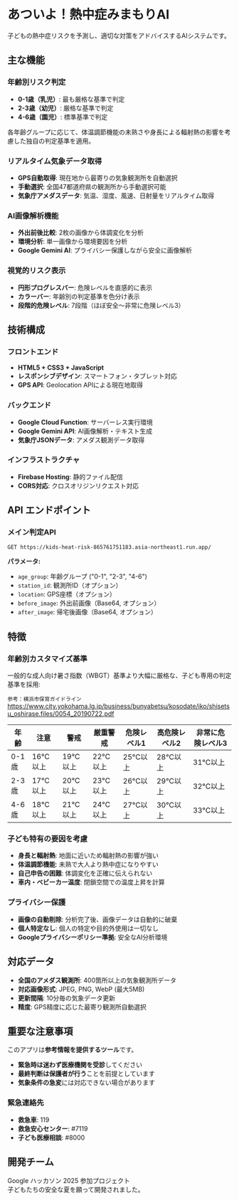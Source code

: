 # あついよ！熱中症みまもりAI

子どもの熱中症リスクを予測し、適切な対策をアドバイスするAIシステムです。


## 主な機能

### 年齢別リスク判定
- **0-1歳（乳児）**: 最も厳格な基準で判定
- **2-3歳（幼児）**: 厳格な基準で判定  
- **4-6歳（園児）**: 標準基準で判定

各年齢グループに応じて、体温調節機能の未熟さや身長による輻射熱の影響を考慮した独自の判定基準を適用。

### リアルタイム気象データ取得
- **GPS自動取得**: 現在地から最寄りの気象観測所を自動選択
- **手動選択**: 全国47都道府県の観測所から手動選択可能
- **気象庁アメダスデータ**: 気温、湿度、風速、日射量をリアルタイム取得

### AI画像解析機能
- **外出前後比較**: 2枚の画像から体調変化を分析
- **環境分析**: 単一画像から環境要因を分析
- **Google Gemini AI**: プライバシー保護しながら安全に画像解析

### 視覚的リスク表示
- **円形プログレスバー**: 危険レベルを直感的に表示
- **カラーバー**: 年齢別の判定基準を色分け表示
- **段階的危険レベル**: 7段階（ほぼ安全～非常に危険レベル3）

## 技術構成

### フロントエンド
- **HTML5 + CSS3 + JavaScript**
- **レスポンシブデザイン**: スマートフォン・タブレット対応
- **GPS API**: Geolocation APIによる現在地取得

### バックエンド
- **Google Cloud Function**: サーバーレス実行環境
- **Google Gemini API**: AI画像解析・テキスト生成
- **気象庁JSONデータ**: アメダス観測データ取得

### インフラストラクチャ
- **Firebase Hosting**: 静的ファイル配信
- **CORS対応**: クロスオリジンリクエスト対応

## API エンドポイント

### メイン判定API
```
GET https://kids-heat-risk-865761751183.asia-northeast1.run.app/
```

**パラメータ:**
- `age_group`: 年齢グループ ("0-1", "2-3", "4-6")
- `station_id`: 観測所ID（オプション）
- `location`: GPS座標（オプション）
- `before_image`: 外出前画像（Base64, オプション）
- `after_image`: 帰宅後画像（Base64, オプション）


## 特徴

### 年齢別カスタマイズ基準
一般的な成人向け暑さ指数（WBGT）基準より大幅に厳格な、子ども専用の判定基準を採用:

`参考：横浜市保育ガイドライン`
https://www.city.yokohama.lg.jp/business/bunyabetsu/kosodate/iko/shisetsu_oshirase.files/0054_20190722.pdf


| 年齢 | 注意 | 警戒 | 厳重警戒 | 危険レベル1 | 高危険レベル2 | 非常に危険レベル3 |
|------|------|------|----------|-------------|---------------|-------------------|
| 0-1歳 | 16°C以上 | 19°C以上 | 22°C以上 | 25°C以上 | 28°C以上 | 31°C以上 |
| 2-3歳 | 17°C以上 | 20°C以上 | 23°C以上 | 26°C以上 | 29°C以上 | 32°C以上 |
| 4-6歳 | 18°C以上 | 21°C以上 | 24°C以上 | 27°C以上 | 30°C以上 | 33°C以上 |

### 子ども特有の要因を考慮
- **身長と輻射熱**: 地面に近いため輻射熱の影響が強い
- **体温調節機能**: 未熟で大人より熱中症になりやすい
- **自己申告の困難**: 体調変化を正確に伝えられない
- **車内・ベビーカー温度**: 閉鎖空間での温度上昇を計算

### プライバシー保護
- **画像の自動削除**: 分析完了後、画像データは自動的に破棄
- **個人特定なし**: 個人の特定や目的外使用は一切なし
- **Googleプライバシーポリシー準拠**: 安全なAI分析環境


## 対応データ

- **全国のアメダス観測所**: 400箇所以上の気象観測所データ
- **対応画像形式**: JPEG, PNG, WebP (最大5MB)
- **更新間隔**: 10分毎の気象データ更新
- **精度**: GPS精度に応じた最寄り観測所自動選択

## 重要な注意事項

このアプリは**参考情報を提供するツール**です。

- **緊急時は迷わず医療機関を受診**してください
- **最終判断は保護者が行う**ことを前提としています
- **気象条件の急変**には対応できない場合があります

### 緊急連絡先
- **救急車**: 119
- **救急安心センター**: #7119
- **子ども医療相談**: #8000


## 開発チーム

Google ハッカソン 2025 参加プロジェクト  
子どもたちの安全な夏を願って開発されました。

